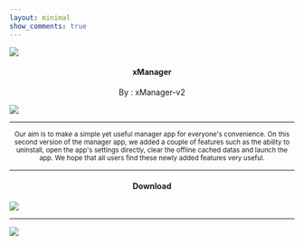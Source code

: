 ```yaml
---
layout: minimal
show_comments: true
---
```


![](https://is.gd/mXt0Kj)

<h4> <p align="center"> xManager </p> </h4>

<p align="center"> By : xManager-v2 </p>

![](https://is.gd/B1vAf6)

---

<p align="center"> <sub>
Our aim is to make a simple yet useful manager app for everyone's convenience. On this second version of the manager app, we added a couple of features such as the ability to uninstall, open the app's settings directly, clear the offline cached datas and launch the app. We hope that all users find these newly added features very useful.
</sub> </p>

---

<h4> <p align="center"> Download </p> </h4>

[![](https://is.gd/Pg9r3u)](https://is.gd/7hmbvT)

---

![](https://is.gd/uVvIMS)
